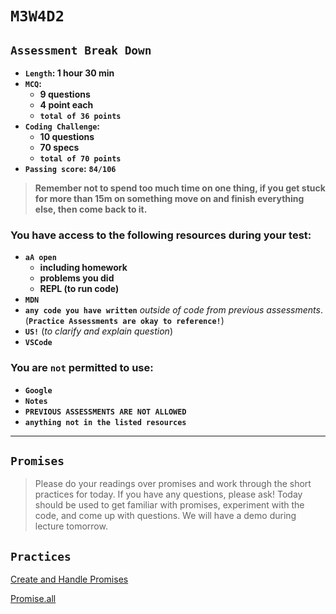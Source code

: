 # `M3W4D2`

## `Assessment Break Down`

- **`Length`: 1 hour 30 min**
- **`MCQ`:**
  - **9 questions**
  - **4 point each**
  - **`total of 36 points`**
- **`Coding Challenge`:**
  - **10 questions**
  - **70 specs**
  - **`total of 70 points`**
- **`Passing score`:** **`84/106`**

> **Remember not to spend too much time on one thing, if you get stuck for more than 15m on something move on and finish everything else, then come back to it.**

### **You have access to the following resources during your test:**

- **`aA open`**
  - **including homework**
  - **problems you did**
  - **REPL (to run code)**
- **`MDN`**
- **`any code you have written`** *outside of code from previous assessments*. (**`Practice Assessments are okay to reference!`**)
- **`US!`** (*to clarify and explain question*)
- **`VSCode`**

### **You are `not` permitted to use:**

- **`Google`**
- **`Notes`**
- **`PREVIOUS ASSESSMENTS ARE NOT ALLOWED`**
- **`anything not in the listed resources`**

---

## `Promises`

> Please do your readings over promises and work through the short practices for today. If you have any questions, please ask! Today should be used to get familiar with promises, experiment with the code, and come up with questions. We will have a demo during lecture tomorrow.

## `Practices`

[Create and Handle Promises](https://open.appacademy.io/learn/js-py---pt-may-2022-online/week-16---apis--promises--and-deployment/practice--create-and-handle-promises)

[Promise.all](https://open.appacademy.io/learn/js-py---pt-may-2022-online/week-16---apis--promises--and-deployment/practice--promise-all)

